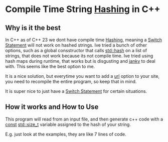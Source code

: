 # Compile Time String [Hashing](https://en.wikipedia.org/wiki/Hash_function) in C++

## Why is it the best

In C++ as of C++ 23 we dont have compile time [Hashing](https://en.wikipedia.org/wiki/Hash_function), meaning a [Switch Statement](https://en.wikipedia.org/wiki/Switch_statement)
will not work on hashed strings. Ive tried a bunch of other options, such as a global
consstructor that calls [std::hash](https://en.cppreference.com/w/cpp/utility/hash) on a list of strings, that does not work because
its not compile time. Ive tried using hash maps during runtime, that works but is
disgusting and [janky](https://www.urbandictionary.com/define.php?term=janky) to deal with. This seems like the best option to me.

It is a nice solution, but everytime you want to add a [url](https://datatracker.ietf.org/doc/html/rfc1738) option to your site,
you need to recompile the entire program, so keep that in mind.

It is super nice to just have a [Switch Statement](https://en.wikipedia.org/wiki/Switch_statement) for certain situations.

## How it works and How to Use

This program will read from an input file, and then generate c++ code
with a [const](https://learn.microsoft.com/en-us/cpp/cpp/const-cpp?view=msvc-170) [std::size_t](https://en.cppreference.com/w/cpp/types/size_t) variable assigned to the hash of your string.

E.g. just look at the examples, they are like 7 lines of code.
